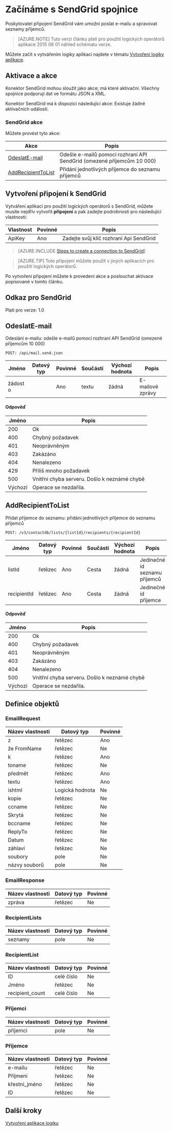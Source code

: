 <properties
pageTitle="SendGrid | Microsoft Azure"
description="Vytváření aplikací pro použití logických operátorů službou Azure aplikace. Poskytovatel připojení SendGrid vám umožní poslat e-mailu a spravovat seznamy příjemců."
services="logic-apps"   
documentationCenter=".net,nodejs,java"  
authors="msftman"   
manager="erikre"    
editor=""
tags="connectors" />

<tags
ms.service="logic-apps"
ms.devlang="multiple"
ms.topic="article"
ms.tgt_pltfrm="na"
ms.workload="integration"
ms.date="08/18/2016"
ms.author="deonhe"/>

# <a name="get-started-with-the-sendgrid-connector"></a>Začínáme s SendGrid spojnice

Poskytovatel připojení SendGrid vám umožní poslat e-mailu a spravovat seznamy příjemců.

>[AZURE.NOTE] Tuto verzi článku platí pro použití logických operátorů aplikace 2015 08 01 náhled schématu verze. 

Můžete začít s vytvářením logiky aplikaci najdete v tématu [Vytvoření logiky aplikace](../app-service-logic/app-service-logic-create-a-logic-app.md).

## <a name="triggers-and-actions"></a>Aktivace a akce

Konektor SendGrid mohou sloužit jako akce; má které aktivační. Všechny spojnice podporují dat ve formátu JSON a XML. 

 Konektor SendGrid má k dispozici následující akce: Existuje žádné aktivačních událostí.

### <a name="sendgrid-actions"></a>SendGrid akce
Můžete provést tyto akce:

|Akce|Popis|
|--- | ---|
|[OdeslatE-mail](connectors-create-api-sendgrid.md#sendemail)|Odešle e-mailů pomocí rozhraní API SendGrid (omezené příjemcům 10 000)|
|[AddRecipientToList](connectors-create-api-sendgrid.md#addrecipienttolist)|Přidání jednotlivých příjemce do seznamu příjemců|


## <a name="create-a-connection-to-sendgrid"></a>Vytvoření připojení k SendGrid
Vytváření aplikací pro použití logických operátorů s SendGrid, můžete musíte nejdřív vytvořit **připojení** a pak zadejte podrobnosti pro následující vlastnosti: 

|Vlastnost| Povinné|Popis|
| ---|---|---|
|ApiKey|Ano|Zadejte svůj klíč rozhraní Api SendGrid|
 

>[AZURE.INCLUDE [Steps to create a connection to SendGrid](../../includes/connectors-create-api-sendgrid.md)]

>[AZURE.TIP] Toto připojení můžete použít v jiných aplikacích pro použití logických operátorů.

Po vytvoření připojení můžete k provedení akce a poslouchat aktivace popisované v tomto článku.

## <a name="reference-for-sendgrid"></a>Odkaz pro SendGrid
Platí pro verze: 1.0

## <a name="sendemail"></a>OdeslatE-mail
Odeslání e-mailu: odešle e-mailů pomocí rozhraní API SendGrid (omezené příjemcům 10 000) 

```POST: /api/mail.send.json``` 

| Jméno| Datový typ|Povinné|Součástí|Výchozí hodnota|Popis|
| ---|---|---|---|---|---|
|žádost o| |Ano|textu|žádná|E-mailové zprávy|

#### <a name="response"></a>Odpověď

|Jméno|Popis|
|---|---|
|200|Ok|
|400|Chybný požadavek|
|401|Neoprávněným|
|403|Zakázáno|
|404|Nenalezeno|
|429|Příliš mnoho požadavek|
|500|Vnitřní chyba serveru. Došlo k neznámé chybě|
|Výchozí|Operace se nezdařila.|


## <a name="addrecipienttolist"></a>AddRecipientToList
Přidat příjemce do seznamu: přidání jednotlivých příjemce do seznamu příjemců 

```POST: /v3/contactdb/lists/{listId}/recipients/{recipientId}``` 

| Jméno| Datový typ|Povinné|Součástí|Výchozí hodnota|Popis|
| ---|---|---|---|---|---|
|listId|řetězec|Ano|Cesta|žádná|Jedinečné id seznamu příjemců|
|recipientId|řetězec|Ano|Cesta|žádná|Jedinečné id příjemce|

#### <a name="response"></a>Odpověď

|Jméno|Popis|
|---|---|
|200|Ok|
|400|Chybný požadavek|
|401|Neoprávněným|
|403|Zakázáno|
|404|Nenalezeno|
|500|Vnitřní chyba serveru. Došlo k neznámé chybě|
|Výchozí|Operace se nezdařila.|


## <a name="object-definitions"></a>Definice objektů 

### <a name="emailrequest"></a>EmailRequest


| Název vlastnosti | Datový typ | Povinné |
|---|---|---|
|z|řetězec|Ano |
|že FromName|řetězec|Ne |
|k|řetězec|Ano |
|toname|řetězec|Ne |
|předmět|řetězec|Ano |
|textu|řetězec|Ano |
|ishtml|Logická hodnota|Ne |
|kopie|řetězec|Ne |
|ccname|řetězec|Ne |
|Skrytá|řetězec|Ne |
|bccname|řetězec|Ne |
|ReplyTo|řetězec|Ne |
|Datum|řetězec|Ne |
|záhlaví|řetězec|Ne |
|soubory|pole|Ne |
|názvy souborů|pole|Ne |



### <a name="emailresponse"></a>EmailResponse


| Název vlastnosti | Datový typ | Povinné |
|---|---|---|
|zpráva|řetězec|Ne |



### <a name="recipientlists"></a>RecipientLists


| Název vlastnosti | Datový typ | Povinné |
|---|---|---|
|seznamy|pole|Ne |



### <a name="recipientlist"></a>RecipientList


| Název vlastnosti | Datový typ | Povinné |
|---|---|---|
|ID|celé číslo|Ne |
|Jméno|řetězec|Ne |
|recipient_count|celé číslo|Ne |



### <a name="recipients"></a>Příjemci


| Název vlastnosti | Datový typ | Povinné |
|---|---|---|
|příjemci|pole|Ne |



### <a name="recipient"></a>Příjemce


| Název vlastnosti | Datový typ | Povinné |
|---|---|---|
|e-mailu|řetězec|Ne |
|Příjmení|řetězec|Ne |
|křestní_jméno|řetězec|Ne |
|ID|řetězec|Ne |


## <a name="next-steps"></a>Další kroky
[Vytvoření aplikace logiku](../app-service-logic/app-service-logic-create-a-logic-app.md)
